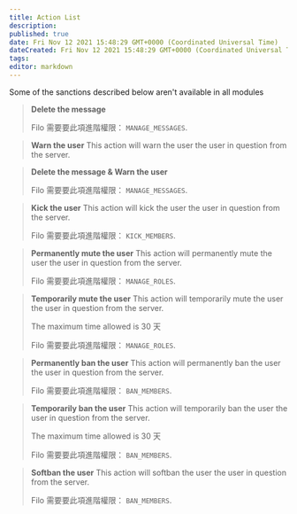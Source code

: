 ```yaml
---
title: Action List
description:
published: true
date: Fri Nov 12 2021 15:48:29 GMT+0000 (Coordinated Universal Time)
dateCreated: Fri Nov 12 2021 15:48:29 GMT+0000 (Coordinated Universal Time)
tags:
editor: markdown
---
```


Some of the sanctions described below aren't available in all modules

> **Delete the message**
>
> Filo 需要要此項進階權限： ``MANAGE_MESSAGES``.

> **Warn the user**
> This action will warn the user the user in question from the server.

> **Delete the message & Warn the user**
>
> Filo 需要要此項進階權限： ``MANAGE_MESSAGES``.

> **Kick the user**
> This action will kick the user the user in question from the server.
>
> Filo 需要要此項進階權限： ``KICK_MEMBERS``.

> **Permanently mute the user**
> This action will permanently mute the user the user in question from the server.
>
> Filo 需要要此項進階權限： ``MANAGE_ROLES``.

> **Temporarily mute the user**
> This action will temporarily mute the user the user in question from the server.
>
> The maximum time allowed is 30 天
>
> Filo 需要要此項進階權限： ``MANAGE_ROLES``.

> **Permanently ban the user**
> This action will permanently ban the user the user in question from the server.
>
> Filo 需要要此項進階權限： ``BAN_MEMBERS``.

> **Temporarily ban the user**
> This action will temporarily ban the user the user in question from the server.
>
> The maximum time allowed is 30 天
>
> Filo 需要要此項進階權限： ``BAN_MEMBERS``.

> **Softban the user**
> This action will softban the user the user in question from the server.
>
> Filo 需要要此項進階權限： ``BAN_MEMBERS``.